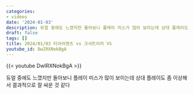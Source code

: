 ```yaml
---
categories:
- videos
date: '2024-01-03'
description: 듀얼 중에도 느꼈지만 돌아보니 플레이 미스가 많이 보이는데 상대 플레이도 좀 이상해서 결과적으로 잘 싸운 것 같다
draft: false
tags: []
title: 2024/01/03 티아라멘츠 vs 크샤트리라 VS
youtube_id: DwIRXNokBgA
---
```



{{< youtube DwIRXNokBgA >}}

듀얼 중에도 느꼈지만 돌아보니 플레이 미스가 많이 보이는데 상대 플레이도 좀 이상해서 결과적으로 잘 싸운 것 같다